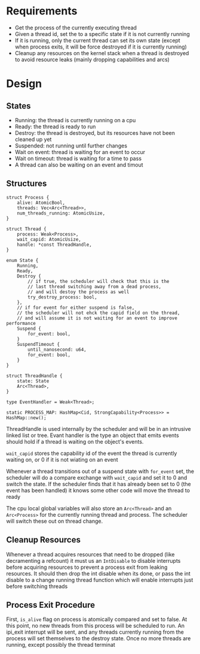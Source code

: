
# Requirements

- Get the process of the currently executing thread
- Given a thread id, set the to a specific state if it is not currently running
- If it is running, only the current thread can set its own state (except when process exits, it will be force destroyed if it is currently running)
- Cleanup any resources on the kernel stack when a thread is destroyed to avoid resource leaks (mainly dropping capabilities and arcs)

# Design

## States

- Running: the thread is currently running on a cpu
- Ready: the thread is ready to run
- Destroy: the thread is destroyed, but its resources have not been cleaned up yet
- Suspended: not running until further changes
- Wait on event: thread is waiting for an event to occur
- Wait on timeout: thread is waiting for a time to pass
- A thread can also be waiting on an event and timout

## Structures

```
struct Process {
	alive: AtomicBool,
	threads: Vec<Arc<Thread>>,
	num_threads_running: AtomicUsize,
}

struct Thread {
	process: Weak<Process>,
	wait_capid: AtomicUsize,
	handle: *const ThreadHandle,	
}

enum State {
	Running,
	Ready,
	Destroy {
		// if true, the scheduler will check that this is the 
		// last thread switching away from a dead process,
		// and will destoy the process as well
		try_destroy_process: bool,
	},
	// if for event for either suspend is false,
	// the scheduler will not ehck the capid field on the thread,
	// and will assume it is not waiting for an event to improve performance
	Suspend {
		for_event: bool,
	}
	SuspendTimeout {
		until_nanosecond: u64,
		for_event: bool,
	}
}

struct ThreadHandle {
	state: State
	Arc<Thread>,
}

type EventHandler = Weak<Thread>;

static PROCESS_MAP: HashMap<Cid, StrongCapability<Process>> = HashMap::new();
```

ThreadHandle is used internally by the scheduler and will be in an intrusive linked list or tree.
Evant handler is the type an object that emits events should hold if a thread is waiting on the object's events.

`wait_capid` stores the capability id of the event the thread is currently waiting on, or 0 if it is not wiating on an event

Whenever a thread transitions out of a suspend state with `for_event` set, the scheduler will do a compare exchange with `wait_capid` and set it to 0 and switch the state. If the scheduler finds that it has already been set to 0 (the event has been handled) it knows some other code will move the thread to ready

The cpu local global variables will also store an `Arc<Thread>` and an `Arc<Process>` for the currently running thread and process. The scheduler will switch these out on thread change. 

## Cleanup Resources

Whenever a thread acquires resources that need to be dropped (like decramenting a refcount) it must us an `IntDisable` to disable interrupts before acquiring resources to prevent a process exit from leaking resources. It should then drop the int disable when its done, or pass the int disable to a change running thread function which will enable interrupts just before switching threads

## Process Exit Procedure

First, `is_alive` flag on process is atomically compared and set to false. At this point, no new threads from this process will be scheduled to run. An ipi_exit interrupt will be sent, and any threads currently running from the process will set themselves to the destroy state. Once no more threads are running, except possibly the thread terminat